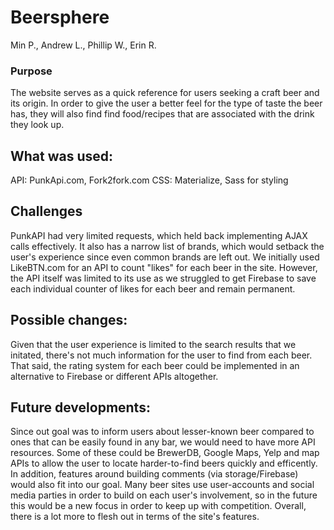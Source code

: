 
# Beersphere
Min P., Andrew L., Phillip W., Erin R.

### Purpose
 The website serves as a quick reference for users seeking a craft beer and its origin. In order to give the user a better feel for the type of taste the beer has, they will also find find food/recipes that are associated with the drink they look up. 

## What was used:
API: PunkApi.com, Fork2fork.com
CSS: Materialize, Sass for styling

## Challenges
PunkAPI had very limited requests, which held back implementing AJAX calls effectively. It also has a narrow list of brands, which would setback the user's experience since even common brands are left out. We initially used LikeBTN.com for an API to count "likes" for each beer in the site. However, the API itself was limited to its use as we struggled to get Firebase to save each individual counter of likes for each beer and remain permanent. 

## Possible changes:
Given that the user experience is limited to the search results that we initated, there's not much information for the user to find from each beer. That said, the rating system for each beer could be implemented in an alternative to Firebase or different APIs altogether. 

## Future developments:
Since out goal was to inform users about lesser-known beer compared to ones that can be easily found in any bar, we would need to have more API resources. Some of these could be BrewerDB, Google Maps, Yelp and map APIs to allow the user to locate harder-to-find beers quickly and efficently. 
In addition, features around building comments (via storage/Firebase) would also fit into our goal. Many beer sites use user-accounts and social media parties in order to build on each user's involvement, so in the future this would be a new focus in order to keep up with competition. Overall, there is a lot more to flesh out in terms of the site's features.